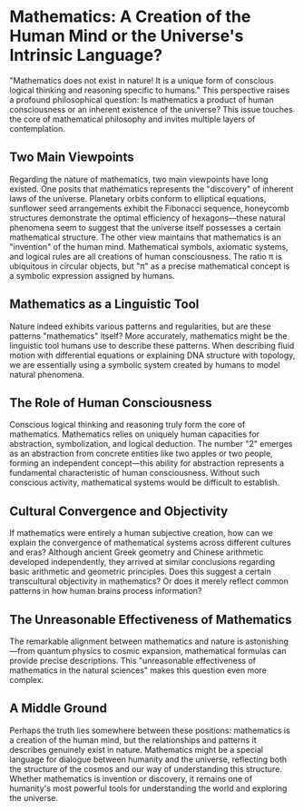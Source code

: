 # Mathematics: A Creation of the Human Mind or the Universe's Intrinsic Language?

"Mathematics does not exist in nature! It is a unique form of conscious logical thinking and reasoning specific to humans." This perspective raises a profound philosophical question: Is mathematics a product of human consciousness or an inherent existence of the universe? This issue touches the core of mathematical philosophy and invites multiple layers of contemplation.

## Two Main Viewpoints

Regarding the nature of mathematics, two main viewpoints have long existed. One posits that mathematics represents the "discovery" of inherent laws of the universe. Planetary orbits conform to elliptical equations, sunflower seed arrangements exhibit the Fibonacci sequence, honeycomb structures demonstrate the optimal efficiency of hexagons—these natural phenomena seem to suggest that the universe itself possesses a certain mathematical structure. The other view maintains that mathematics is an "invention" of the human mind. Mathematical symbols, axiomatic systems, and logical rules are all creations of human consciousness. The ratio π is ubiquitous in circular objects, but "π" as a precise mathematical concept is a symbolic expression assigned by humans.

## Mathematics as a Linguistic Tool

Nature indeed exhibits various patterns and regularities, but are these patterns "mathematics" itself? More accurately, mathematics might be the linguistic tool humans use to describe these patterns. When describing fluid motion with differential equations or explaining DNA structure with topology, we are essentially using a symbolic system created by humans to model natural phenomena.

## The Role of Human Consciousness

Conscious logical thinking and reasoning truly form the core of mathematics. Mathematics relies on uniquely human capacities for abstraction, symbolization, and logical deduction. The number "2" emerges as an abstraction from concrete entities like two apples or two people, forming an independent concept—this ability for abstraction represents a fundamental characteristic of human consciousness. Without such conscious activity, mathematical systems would be difficult to establish.

## Cultural Convergence and Objectivity

If mathematics were entirely a human subjective creation, how can we explain the convergence of mathematical systems across different cultures and eras? Although ancient Greek geometry and Chinese arithmetic developed independently, they arrived at similar conclusions regarding basic arithmetic and geometric principles. Does this suggest a certain transcultural objectivity in mathematics? Or does it merely reflect common patterns in how human brains process information?

## The Unreasonable Effectiveness of Mathematics

The remarkable alignment between mathematics and nature is astonishing—from quantum physics to cosmic expansion, mathematical formulas can provide precise descriptions. This "unreasonable effectiveness of mathematics in the natural sciences" makes this question even more complex.

## A Middle Ground

Perhaps the truth lies somewhere between these positions: mathematics is a creation of the human mind, but the relationships and patterns it describes genuinely exist in nature. Mathematics might be a special language for dialogue between humanity and the universe, reflecting both the structure of the cosmos and our way of understanding this structure. Whether mathematics is invention or discovery, it remains one of humanity's most powerful tools for understanding the world and exploring the universe.
